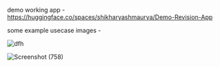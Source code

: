 demo working app - https://huggingface.co/spaces/shikharyashmaurya/Demo-Revision-App


some example usecase images - 


![dfh](https://github.com/user-attachments/assets/91b1ed3f-bc22-4f58-b3e3-db6d70ddc83b)


![Screenshot (758)](https://github.com/user-attachments/assets/6428bfd4-ab0c-4565-a1a7-faee6d726388)
